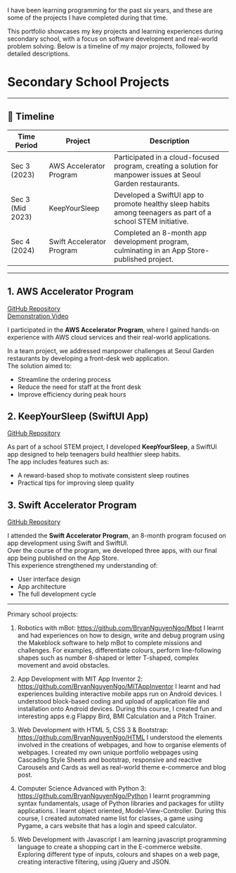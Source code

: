 I have been learning programming for the past six years, and these are some of the projects I have completed during that time.

This portfolio showcases my key projects and learning experiences during secondary school, with a focus on software development and real-world problem solving. Below is a timeline of my major projects, followed by detailed descriptions.


# Secondary School Projects

---

## 📅 Timeline

| Time Period      | Project                        | Description |
|------------------|--------------------------------|-------------|
| Sec 3 (2023)| AWS Accelerator Program        | Participated in a cloud-focused program, creating a solution for manpower issues at Seoul Garden restaurants. |
| Sec 3 (Mid 2023) | KeepYourSleep                  | Developed a SwiftUI app to promote healthy sleep habits among teenagers as part of a school STEM initiative. |
| Sec 4 (2024)     | Swift Accelerator Program      | Completed an 8-month app development program, culminating in an App Store-published project. |

---

## 1. AWS Accelerator Program
[GitHub Repository](https://github.com/BryanNguyenNgo/AWSAcceleratorProgram)  
[Demonstration Video](https://youtu.be/iOzdBPGXcEQ)

I participated in the **AWS Accelerator Program**, where I gained hands-on experience with AWS cloud services and their real-world applications.  

In a team project, we addressed manpower challenges at Seoul Garden restaurants by developing a front-desk web application.  
The solution aimed to:
- Streamline the ordering process
- Reduce the need for staff at the front desk
- Improve efficiency during peak hours

  
## 2. KeepYourSleep (SwiftUI App)
[GitHub Repository](https://github.com/BryanNguyenNgo/KeepYourSleep)

As part of a school STEM project, I developed **KeepYourSleep**, a SwiftUI app designed to help teenagers build healthier sleep habits.  
The app includes features such as:
- A reward-based shop to motivate consistent sleep routines
- Practical tips for improving sleep quality



## 3. Swift Accelerator Program
[GitHub Repository](https://github.com/Bryan-SAP-Apps)

I attended the **Swift Accelerator Program**, an 8-month program focused on app development using Swift and SwiftUI.  
Over the course of the program, we developed three apps, with our final app being published on the App Store.  
This experience strengthened my understanding of:
- User interface design
- App architecture
- The full development cycle

---




Primary school projects:
1. Robotics with mBot: https://github.com/BryanNguyenNgo/Mbot
I learnt and had experiences on how to design, write and debug program using the Makeblock software to help mBot to complete missions and challenges. For examples, differentiate colours, perform line-following shapes such as number 8-shaped or letter T-shaped, complex movement and avoid obstacles.

2. App Development with MIT App Inventor 2: https://github.com/BryanNguyenNgo/MITAppInventor
I learnt and had experiences building interactive mobile apps run on Android devices. I understood block-based coding and upload of application file and installation onto Android devices. During this course, I created fun and interesting apps e.g Flappy Bird, BMI Calculation and a Pitch Trainer.

3. Web Development with HTML 5, CSS 3 & Bootstrap: https://github.com/BryanNguyenNgo/HTML
I understood the elements involved in the creations of webpages, and how to organise elements of webpages. I created my own unique portfolio webpages using Cascading Style Sheets and bootstrap, responsive and reactive Carousels and Cards as well as real-world theme e-commerce and blog post.

4. Computer Science Advanced with Python 3: https://github.com/BryanNguyenNgo/Python
I learnt programming syntax fundamentals, usage of Python libraries and packages for utility applications. I learnt object oriented, Model-View-Controller. During this course, I created automated name list for classes, a game using Pygame,
a cars website that has a login and speed calculator.

5. Web Development with Javascript
I am learning javascript programming language to create a shopping cart in the E-commerce website. Exploring different type of inputs, colours and shapes on a web page, creating interactive filtering, using jQuery and JSON.
